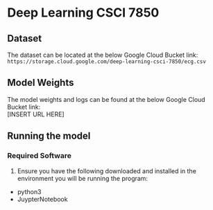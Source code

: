 # Deep Learning CSCI 7850

## Dataset
The dataset can be located at the below Google Cloud Bucket link:<br>
```https://storage.cloud.google.com/deep-learning-csci-7850/ecg.csv```

## Model Weights
The model weights and logs can be found at the below Google Cloud Bucket link:<br>
[INSERT URL HERE]

## Running the model
### Required Software
1. Ensure you have the following downloaded and installed in the environment you will be running the program:<br>
* python3
* JuypterNotebook

